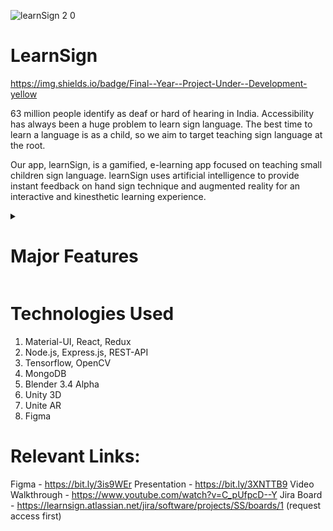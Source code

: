 
![learnSign 2 0](https://user-images.githubusercontent.com/60431081/204882593-61f476f4-972a-4811-ae36-63d773240a73.png)


# LearnSign
https://img.shields.io/badge/Final--Year--Project-Under--Development-yellow

63 million people identify as deaf or hard of hearing in India. Accessibility has always been a huge problem to learn sign language.
The best time to learn a language is as a child, so we aim to target teaching sign language at the root. 

Our app, learnSign, is a gamified, e-learning app focused on teaching small children sign language.
learnSign uses artificial intelligence to provide instant feedback on hand sign technique and augmented reality for an interactive and kinesthetic learning experience.

<details>
 <summary>
   
# Major Features
 </summary>

# 1. Lessons & Quizzes
The student can learn through our lessons and test their skills with our quizzes. The lessons are easy to understand and the learner can learn kinesthetically with augmented reality. The quizzes use machine learning to detect the signs and provide real-time feedback.

# 2. Friends & LeaderBoard
We wanted to make sure you can interact and practice with your friends through video call. We believe that socializing and friends is a part of what makes learning fun. The leaderboard is a competitive aspect to encourage children to do their very best.

# 3. Badges & Prizes
We took into account that kids don't like traditional e-learning as they find it boring, so we gamified it. You can earn badges and prizes by completing lessons and quizzes

# 4. Vast Library of sign languages
To further develop and maintain our free app, we give the option for users to donate cryptocurrency, a digital payment system that doesn't rely on banks to verify transactions, using a technology called blockchain.
  
</details>

# Technologies Used
1. Material-UI, React, Redux
2. Node.js, Express.js, REST-API
3. Tensorflow, OpenCV
4. MongoDB
5. Blender 3.4 Alpha
6. Unity 3D
7. Unite AR
8. Figma

# Relevant Links:
Figma - https://bit.ly/3is9WEr
Presentation - https://bit.ly/3XNTTB9
Video Walkthrough - https://www.youtube.com/watch?v=C_pUfpcD--Y
Jira Board - https://learnsign.atlassian.net/jira/software/projects/SS/boards/1 (request access first)
